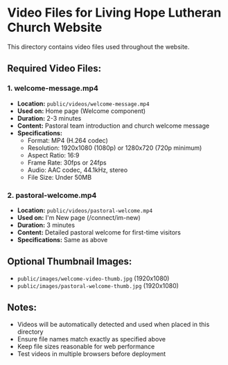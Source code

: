 # Video Files for Living Hope Lutheran Church Website

This directory contains video files used throughout the website.

## Required Video Files:

### 1. welcome-message.mp4
- **Location:** `public/videos/welcome-message.mp4`
- **Used on:** Home page (Welcome component)
- **Duration:** 2-3 minutes
- **Content:** Pastoral team introduction and church welcome message
- **Specifications:**
  - Format: MP4 (H.264 codec)
  - Resolution: 1920x1080 (1080p) or 1280x720 (720p minimum)
  - Aspect Ratio: 16:9
  - Frame Rate: 30fps or 24fps
  - Audio: AAC codec, 44.1kHz, stereo
  - File Size: Under 50MB

### 2. pastoral-welcome.mp4
- **Location:** `public/videos/pastoral-welcome.mp4`
- **Used on:** I'm New page (/connect/im-new)
- **Duration:** 3 minutes
- **Content:** Detailed pastoral welcome for first-time visitors
- **Specifications:** Same as above

## Optional Thumbnail Images:
- `public/images/welcome-video-thumb.jpg` (1920x1080)
- `public/images/pastoral-welcome-thumb.jpg` (1920x1080)

## Notes:
- Videos will be automatically detected and used when placed in this directory
- Ensure file names match exactly as specified above
- Keep file sizes reasonable for web performance
- Test videos in multiple browsers before deployment 